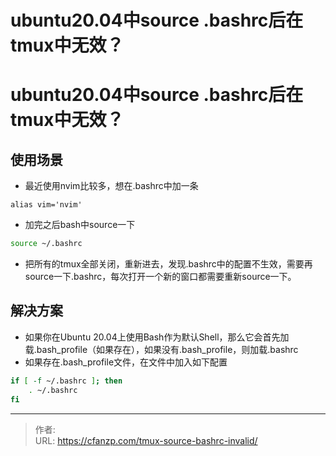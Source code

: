 # ubuntu20.04中source .bashrc后在tmux中无效？


<!--more-->
# ubuntu20.04中source .bashrc后在tmux中无效？
## 使用场景
- 最近使用nvim比较多，想在.bashrc中加一条
```
alias vim='nvim'
```
- 加完之后bash中source一下
```bash
source ~/.bashrc
```
- 把所有的tmux全部关闭，重新进去，发现.bashrc中的配置不生效，需要再source一下.bashrc，每次打开一个新的窗口都需要重新source一下。

## 解决方案
- 如果你在Ubuntu 20.04上使用Bash作为默认Shell，那么它会首先加载.bash_profile（如果存在），如果没有.bash_profile，则加载.bashrc
- 如果存在.bash_profile文件，在文件中加入如下配置
```bash
if [ -f ~/.bashrc ]; then
    . ~/.bashrc
fi
```



---

> 作者:   
> URL: https://cfanzp.com/tmux-source-bashrc-invalid/  

